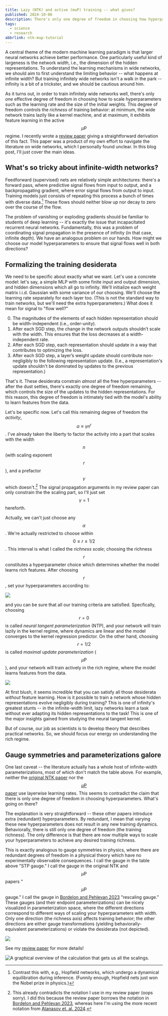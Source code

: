 ```yaml
---
title: Lazy (NTK) and active (muP) training -- what gives?
published: 2024-10-06
description: There's only one degree of freedom in choosing how hyperparameters scale with network width.
tags:
  - science
  - research
abbrlink: ntk-mup-tutorial
---
```


A central theme of the modern machine learning paradigm is that larger neural networks achieve better performance. One particularly useful kind of largeness is the network *width*, i.e., the dimension of the hidden representations. To understand the learning mechanisms in wide networks, we should aim to first understand the limiting behavior -- what happens at infinite width? But training infinitely wide networks isn't a walk in the park -- infinity is a bit of a trickster, and we should be cautious around him.

As it turns out, in order to train infinitely wide networks well, there's only *one* effective degree of freedom in choosing how to scale hyperparameters such as the learning rate and the size of the initial weights. This degree of freedom controls the *richness* of training behavior: at minimum, the wide network trains lazily like a kernel machine, and at maximum, it exhibits feature learning in the active $$\mu\mathrm{P}$$ regime. I recently wrote a [review paper](https://arxiv.org/abs/2404.19719) giving a straightforward derivation of this fact. This paper was a product of my own effort to navigate the literature on wide networks, which I personally found unclear. In this blog post, I'll just cover the main ideas.

## What's so tricky about infinite-width networks?

Feedforward (supervised) nets are relatively simple architectures: there's a forward pass, where predictive signal flows from input to output, and a backpropagating gradient, where error signal flows from output to input. Training models just consists of repeating this process a bunch of times with diverse data.[^1] These flows should neither blow up nor decay to zero over the course of the flow.

The problem of vanishing or exploding gradients should be familiar to students of deep learning -- it's exactly the issue that incapacitated recurrent neural networks. Fundamentally, this was a problem of coordinating signal propagation in the presence of infinity (in that case, infinite depth). We have an analogous problem on our hands. How might we choose our model hyperparameters to ensure that signal flows well in both directions?

## Formalizing the training desiderata

We need to be specific about exactly what we want. Let's use a concrete model: let's say, a simple MLP with some finite input and output dimension, and hidden dimensions which all go to infinity. We'll initialize each weight matrix i.i.d. Gaussian with some variance of our choosing. We'll choose the learning rate separately for each layer too. (This is not the standard way to train networks, but we'll need the extra hyperparameters.) What does it mean for signal to "flow well?"

0. The magnitudes of the elements of each hidden representation should be width-independent (i.e., order-unity).
1. After each SGD step, the change in the network outputs shouldn’t scale with the width. This ensures that the loss decreases at a width-independent rate.
2. After each SGD step, each representation should update in a way that contributes to optimizing the loss.
3. After each SGD step, a layer’s weight update should contribute non-negligibly to the following representation update. (I.e., a representation's update shouldn't be dominated by updates to the previous representation.)

That's it. These desiderata constrain *almost* all the free hyperparameters -- after the dust settles, there's exactly one degree of freedom remaining, which controls the size of the updates to the hidden representations. For this reason, this degree of freedom is intimately tied with the model's ability to learn features from the data.

Let's be specific now. Let's call this remaining degree of freedom the *activity*, $$\alpha \equiv \gamma n^r$$. I've already taken the liberty to factor the activity into a part that scales with the width $$n$$ (with scaling exponent $$r$$), and a prefactor $$\gamma$$ which doesn't.[^2] The signal propagation arguments in my review paper can only constrain the the scaling part, so I'll just set $$\gamma=1$$ hereforth.

Actually, we can't just choose any $$\alpha$$. We're actually restricted to choose within $$0 \leq r \leq 1/2$$. This interval is what I called the *richness scale*; choosing the richness $$r$$ constitutes a hyperparameter choice which determines whether the model learns rich features. After choosing $$r$$, set your hyperparameters according to:

![](../_images/richness/stp-gauge.jpg)

and you can be sure that all our training criteria are satisfied. Specfically, choosing $$r=0$$ is called *neural tangent parameterization* (NTP), and your network will train lazily in the kernel regime, where dynamics are linear and the model converges to the kernel regression predictor. On the other hand, choosing $$r=1/2$$ is called *maximal update parameterization* ($$\mu\mathrm{P}$$), and your network will train actively in the rich regime, where the model learns features from the data.

![](../_images/richness/richness-scale.jpg)

At first blush, it seems incredible that you can satisfy all those desiderata *without* feature learning. How is it possible to train a network whose hidden representations evolve negligibly during training? This is one of infinity's greatest stunts -- in the infinite-width limit, lazy networks learn a task without ever adapting its hidden representations to the task! This is one of the major insights gained from studying the neural tangent kernel.

But of course, our job as scientists is to develop theory that describes practical networks. So, we should focus our energy on understanding the rich regime.

## Gauge symmetries and parameterizations galore

One last caveat -- the literature actually has a whole host of infinite-width parameterizations, most of which don't match the table above. For example, neither the [original NTK paper](https://arxiv.org/abs/1806.07572) nor the [$$\mu\mathrm{P}$$ paper](https://arxiv.org/abs/2011.14522) use layerwise learning rates. This seems to contradict the claim that there is only one degree of freedom in choosing hyperparameters. What's going on there?

The explanation is very straightforward -- these other papers introduce extra (redundant) hyperparameters. By redundant, I mean that varying these new hyperparameters does not result in any new training dynamics. Behaviorally, there is still only one degree of freedom (the training richness). The only difference is that there are now multiple ways to scale your hyperparameters to achieve any desired training richness.

This is exactly analogous to gauge symmetries in physics, where there are redundant degrees of freedom in a physical theory which have no experimentally observable consequences. I call the gauge in the table above "STP gauge." I call the gauge in the original NTK and $$\mu\mathrm{P}$$ papers "$$\mu\mathrm{P}$$ gauge." I call the gauge in [Bordelon and Pehlevan 2023](https://arxiv.org/abs/2205.09653) "rescaling gauge." These gauges (and their endpoint parameterizations) can be nicely visualized in parameterization space, where the different directions correspond to different ways of scaling your hyperparameters with width. Only one direction (the richness axis) affects training behavior; the other directions are either gauge transformations (yielding behaviorally-equivalent parameterizations) or violate the desiderata (not depicted).

![](../_images/richness/gauges.jpg)

See my [review paper](https://arxiv.org/abs/2404.19719) for more details!

![A graphical overview of the calculation that gets us all the scalings.](../_images/richness/derivation.jpg)


[^1]: Contrast this with, e.g., Hopfield networks, which undergo a dynamical equilibration during inference. (Funnily enough, Hopfield nets just won the Nobel prize in physics.)

[^2]: This already contradicts the notation I use in my review paper (oops sorry). I did this because the review paper borrows the notation in [Bordelon and Pehlevan 2023](https://arxiv.org/abs/2205.09653), whereas here I'm using the more recent notation from [Atanasov et. al. 2024](https://arxiv.org/abs/2410.04642).